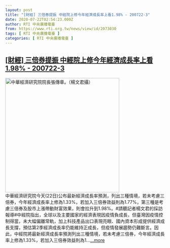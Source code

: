 ```yaml
---
layout: post
title: "[財經] 三倍券提振 中經院上修今年經濟成長率上看1.98% - 200722-3"
date: 2020-07-22T02:54:23.000Z
author: RTI 中央廣播電臺
from: https://www.rti.org.tw/news/view/id/2073030
tags: [ RTI 中央廣播電臺 ]
categories: [ RTI 中央廣播電臺 ]
---
```

<!--1595386463000-->
[[財經] 三倍券提振 中經院上修今年經濟成長率上看1.98% - 200722-3](https://www.rti.org.tw/news/view/id/2073030)
------

<div>
<img src="https://static.rti.org.tw/assets/thumbnails/2020/07/01/79c6b3d9801d19bb055504e3ca259a6f.jpeg" width="360" alt="中華經濟研究院院長張傳章。（楊文君攝）" title="中華經濟研究院院長張傳章。（楊文君攝）"><br>中華經濟研究院今天(22日)公布最新經濟成長率預測，列出三種情境，若未考慮三倍券，今年經濟成長率上修為1.33%，若加入三倍券效益則為1.77%，第三種是考慮三倍券及股市上漲帶動財富效果，則會拉升到1.98%。#請聽記者楊文君的採訪報導#中經院指出，全球以及主要國家的經濟表現因疫情負成長，但臺灣因疫情控制得當，未大幅偏離常軌，加上科技產品出口表現亮眼、國內資本形成提供經濟成長支撐，預估第2季經濟成長率仍能維持正成長，但疫情發展趨勢仍難斷言。因此，中經院將最新經濟成長率預測列出三種情境，若未考慮三倍券，今年經濟成長率上修為1.33%，若加入三倍券效益則為1...<a target="_blank" href="https://www.rti.org.tw/news/view/id/2073030">...more</a>
</div>

